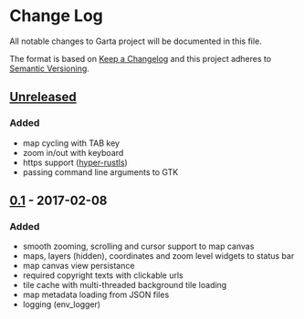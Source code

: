 # Change Log
All notable changes to Garta project will be documented in this file.

The format is based on [Keep a Changelog] and this project adheres to [Semantic Versioning].

## [Unreleased]
### Added
- map cycling with TAB key
- zoom in/out with keyboard
- https support ([hyper-rustls])
- passing command line arguments to GTK 

## [0.1] - 2017-02-08
### Added
- smooth zooming, scrolling and cursor support to map canvas
- maps, layers (hidden), coordinates and zoom level widgets to status bar
- map canvas view persistance
- required copyright texts with clickable urls
- tile cache with multi-threaded background tile loading
- map metadata loading from JSON files
- logging (env_logger)

[Keep a Changelog]: http://keepachangelog.com/
[Semantic Versioning]: http://semver.org/
[Unreleased]: https://github.com/zaari/garta/compare/v0.1.0...master
[0.1]: https://github.com/zaari/garta/releases/tag/v0.1.0
[hyper-rustls]: https://github.com/ctz/hyper-rustls

